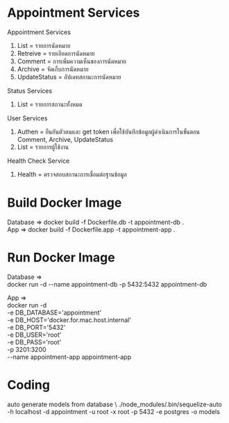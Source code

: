 # Appointment Services
Appointment Services
1. List = รายการนัดหมาย
2. Retreive = รายเอียดการนัดหมาย
3. Comment = การเพิ่มความเห็นของการนัดหมาย
4. Archive = จัดเก็บการนัดหมาย
5. UpdateStatus = อัปเดทสถานะการนัดหมาย

Status Services
1. List = รายการสถานะทั้งหมด

User Services
1. Authen = ยืนยันตัวตนและ get token เพื่อใช้บันทึกข้อมูลผู้ดำเนินการในขั้นตอน Comment, Archive, UpdateStatus
2. List = รายการผู้ใช้งาน

Health Check Service
1. Health = ตรวจสอบสถานะการเชื่อมต่อฐานข้อมูล

# Build Docker Image
Database => docker build -f Dockerfile.db -t appointment-db .  
App => docker build -f Dockerfile.app -t appointment-app .  

# Run Docker Image
Database => \
docker run -d --name appointment-db -p 5432:5432 appointment-db  

App => \
docker run -d \
-e DB_DATABASE='appointment' \
-e DB_HOST='docker.for.mac.host.internal' \
-e DB_PORT='5432' \
-e DB_USER='root' \
-e DB_PASS='root' \
-p 3201:3200 \
--name appointment-app appointment-app

# Coding
auto generate models from database \ 
./node_modules/.bin/sequelize-auto -h localhost -d appointment -u root -x root -p 5432 -e postgres -o models